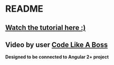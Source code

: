 # README

## [Watch the tutorial here :)](https://www.youtube.com/watch?v=nKQaGBpdEAQ)

## Video by user [Code Like A Boss](https://www.youtube.com/channel/UCBUvuSmXyDz8fvAYrisHrrw)

**Designed to be connected to Angular 2+ project**
